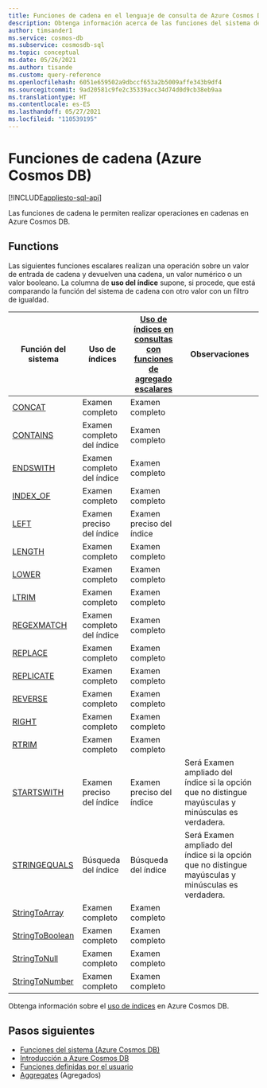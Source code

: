 ```yaml
---
title: Funciones de cadena en el lenguaje de consulta de Azure Cosmos DB
description: Obtenga información acerca de las funciones del sistema de SQL de cadena en Azure Cosmos DB.
author: timsander1
ms.service: cosmos-db
ms.subservice: cosmosdb-sql
ms.topic: conceptual
ms.date: 05/26/2021
ms.author: tisande
ms.custom: query-reference
ms.openlocfilehash: 6051e659502a9dbccf653a2b5009affe343b9df4
ms.sourcegitcommit: 9ad20581c9fe2c35339acc34d74d0d9cb38eb9aa
ms.translationtype: HT
ms.contentlocale: es-ES
ms.lasthandoff: 05/27/2021
ms.locfileid: "110539195"
---
```

# <a name="string-functions-azure-cosmos-db"></a>Funciones de cadena (Azure Cosmos DB)
[!INCLUDE[appliesto-sql-api](includes/appliesto-sql-api.md)]

Las funciones de cadena le permiten realizar operaciones en cadenas en Azure Cosmos DB.

## <a name="functions"></a>Functions

Las siguientes funciones escalares realizan una operación sobre un valor de entrada de cadena y devuelven una cadena, un valor numérico o un valor booleano. La columna de **uso del índice** supone, si procede, que está comparando la función del sistema de cadena con otro valor con un filtro de igualdad.

| Función del sistema                                 | Uso de índices        | [Uso de índices en consultas con funciones de agregado escalares](index-overview.md#index-utilization-for-scalar-aggregate-functions) | Observaciones                                                      |
| ----------------------------------------------- | ------------------ | ------------------------------------------------------ | ------------------------------------------------------------ |
| [CONCAT](sql-query-concat.md)                   | Examen completo          | Examen completo                                              |                                                              |
| [CONTAINS](sql-query-contains.md)               | Examen completo del índice    | Examen completo                                              |                                                              |
| [ENDSWITH](sql-query-endswith.md)               | Examen completo del índice    | Examen completo                                              |                                                              |
| [INDEX_OF](sql-query-index-of.md)               | Examen completo          | Examen completo                                              |                                                              |
| [LEFT](sql-query-left.md)                       | Examen preciso del índice | Examen preciso del índice                                     |                                                              |
| [LENGTH](sql-query-length.md)                   | Examen completo          | Examen completo                                              |                                                              |
| [LOWER](sql-query-lower.md)                     | Examen completo          | Examen completo                                              |                                                              |
| [LTRIM](sql-query-ltrim.md)                     | Examen completo          | Examen completo                                              |                                                              |
| [REGEXMATCH](sql-query-regexmatch.md)           | Examen completo del índice    | Examen completo                                              |                                                              |
| [REPLACE](sql-query-replace.md)                 | Examen completo          | Examen completo                                              |                                                              |
| [REPLICATE](sql-query-replicate.md)             | Examen completo          | Examen completo                                              |                                                              |
| [REVERSE](sql-query-reverse.md)                 | Examen completo          | Examen completo                                              |                                                              |
| [RIGHT](sql-query-right.md)                     | Examen completo          | Examen completo                                              |                                                              |
| [RTRIM](sql-query-rtrim.md)                     | Examen completo          | Examen completo                                              |                                                              |
| [STARTSWITH](sql-query-startswith.md)           | Examen preciso del índice | Examen preciso del índice                                     | Será Examen ampliado del índice si la opción que no distingue mayúsculas y minúsculas es verdadera. |
| [STRINGEQUALS](sql-query-stringequals.md)       | Búsqueda del índice         | Búsqueda del índice                                             | Será Examen ampliado del índice si la opción que no distingue mayúsculas y minúsculas es verdadera. |
| [StringToArray](sql-query-stringtoarray.md)     | Examen completo          | Examen completo                                              |                                                              |
| [StringToBoolean](sql-query-stringtoboolean.md) | Examen completo          | Examen completo                                              |                                                              |
| [StringToNull](sql-query-stringtonull.md)       | Examen completo          | Examen completo                                              |                                                              |
| [StringToNumber](sql-query-stringtonumber.md)   | Examen completo          | Examen completo                                              |                                                              |

Obtenga información sobre el [uso de índices](index-overview.md#index-usage) en Azure Cosmos DB.

## <a name="next-steps"></a>Pasos siguientes

- [Funciones del sistema (Azure Cosmos DB)](sql-query-system-functions.md)
- [Introducción a Azure Cosmos DB](introduction.md)
- [Funciones definidas por el usuario](sql-query-udfs.md)
- [Aggregates](sql-query-aggregate-functions.md) (Agregados)
